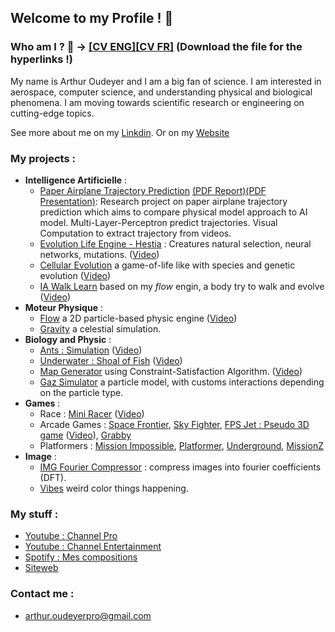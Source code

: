 ## Welcome to my Profile ! 🚀

### Who am I ? 🤷‍ -> [[CV ENG]](https://github.com/Arthur1459/Arthur1459/blob/master/CV_ARTHUR_OUDEYER_EN.pdf)[[CV FR]](https://github.com/Arthur1459/Arthur1459/blob/master/CV_ARTHUR_OUDEYER_FR.pdf) **(Download the file for the hyperlinks !)**

My name is Arthur Oudeyer and I am a big fan of science.
I am interested in aerospace, computer science, and understanding physical and biological phenomena. 
I am moving towards scientific research or engineering on cutting-edge topics.

See more about me on my [Linkdin](https://www.linkedin.com/in/arthur-oudeyer/).
Or on my [Website](https://arthur-oudeyer---projects.webnode.fr)

### My projects :
+ **Intelligence Artificielle** :
    + [Paper Airplane Trajectory Prediction](https://github.com/Arthur1459/trajectory-prediction-ai-vs-physics) [(PDF Report)](https://github.com/Arthur1459/trajectory-prediction-ai-vs-physics/blob/master/Research%20Project%20Report%20-%20Paper%20Airplane%20Trajectory%20Prediction%20using%20AI%20and%20Physical%20Models%20-%20TIPE.pdf)[(PDF Presentation)](https://github.com/Arthur1459/trajectory-prediction-ai-vs-physics/blob/master/Presentation%20-%20Predicting%20Paper%20Airplane%20Trajectory%20using%20Physic%20and%20AI%20models%20-%20ENGLISH.pdf): Research project on paper airplane trajectory prediction which aims to compare physical model approach to AI model. Multi-Layer-Perceptron predict trajectories. Visual Computation to extract trajectory from videos.
    + [Evolution Life Engine - Hestia](https://github.com/Arthur1459/Hestia-LifeEngine) : Creatures natural selection, neural networks, mutations. ([Video](https://www.youtube.com/watch?v=lEb7CYoWC1o))   
    + [Cellular Evolution](https://github.com/Arthur1459/Sandbox/tree/Cellular_Evolution/CellularEvolution) a game-of-life like with species and genetic evolution ([Video](https://youtu.be/scTMij-t5qM?si=oxr-8ZQLQCNFJy-W))
    + [IA Walk Learn](https://github.com/Arthur1459/Sandbox/tree/IA_WalkEvolution/IAwalkV1) based on my *flow* engin, a body try to walk and evolve ([Video](https://youtu.be/ZsRW8K_1e3M?si=l0sip7GCNoOB2keD))
+ **Moteur Physique** :
  + [Flow](https://github.com/Arthur1459/Sandbox/tree/2DPhysicEngine_Flow/Flow) a 2D particle-based physic engine ([Video](https://www.youtube.com/watch?v=sULbugrldyQ))
  + [Gravity](https://github.com/Arthur1459/Sandbox/tree/Gravity/Gravity) a celestial simulation.
+ **Biology and Physic** :
  + [Ants : Simulation]() ([Video](https://youtu.be/hy7VarhVZ08?si=_Vn08h6n_Vnn-umb))
  + [Underwater : Shoal of Fish]() ([Video](https://youtu.be/cxvNE3-Js0k))
  + [Map Generator]() using Constraint-Satisfaction Algorithm. ([Video](https://youtu.be/9tTkk0wHrWs?si=V1EuOSLu_9yeD-8W))
  + [Gaz Simulator](https://github.com/Arthur1459/GazSimulator) a particle model, with customs interactions depending on the particle type.
+ **Games** :
  + Race : [Mini Racer]() ([Video](https://www.youtube.com/watch?v=rQ-9AMWwzVc))
  + Arcade Games : [Space Frontier](), [Sky Fighter](https://github.com/Arthur1459/SkyFighter), [FPS Jet : Pseudo 3D game]() ([Video](https://youtu.be/d2a_13CYoH8?si=6Skaexxc9yxy1TvK)), [Grabby]()
  + Platformers : [Mission Impossible](), [Platformer](), [Underground](), [MissionZ](https://github.com/Arthur1459/MissionZ)
+ **Image** :
  + [IMG Fourier Compressor]() : compress images into fourier coefficients (DFT).
  + [Vibes]() weird color things happening.

### My stuff :
+ [Youtube : Channel Pro](https://www.youtube.com/@arthuroudeyer9285)
+ [Youtube : Channel Entertainment](https://youtube.com/@arthur_zed2lmr?si=BI7tKEajujoMRMOV)
+ [Spotify : Mes compositions](open.spotify.com/intl-fr/artist/19ZpwLenlefEJ4BoeyzDjp?si=6oX-7xT4S_6_isfJUAJcAQ)
+ [Siteweb](https://arthur-oudeyer---projects.webnode.fr)

### Contact me :
+ [arthur.oudeyerpro@gmail.com](mailto:arthur.oudeyerpro@gmail.com)
